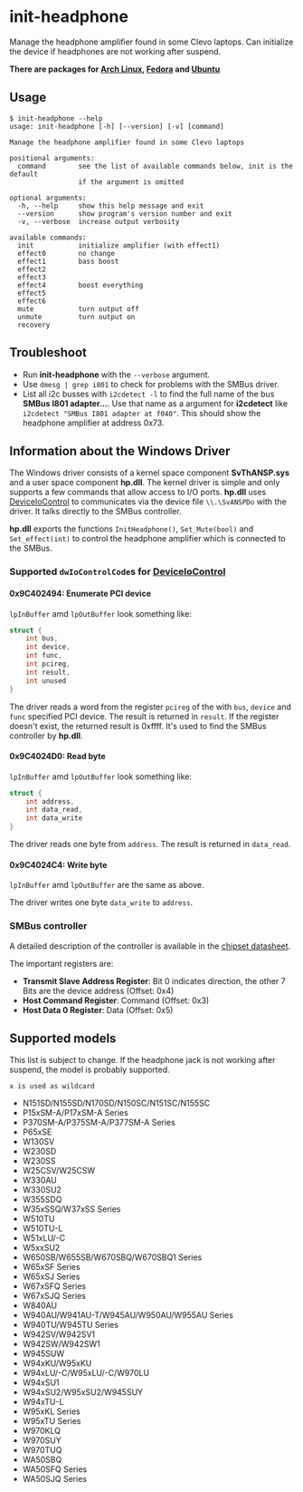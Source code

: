 # init-headphone
Manage the headphone amplifier found in some Clevo laptops.
Can initialize the device if headphones are not working after suspend.

**There are packages for [Arch Linux](https://aur.archlinux.org/packages/init-headphone/), [Fedora](https://github.com/letitz/init-headphone/releases) and [Ubuntu](https://github.com/Unrud/init-headphone-ubuntu/releases)**

## Usage
```
$ init-headphone --help
usage: init-headphone [-h] [--version] [-v] [command]

Manage the headphone amplifier found in some Clevo laptops

positional arguments:
  command        see the list of available commands below, init is the default
                 if the argument is omitted

optional arguments:
  -h, --help     show this help message and exit
  --version      show program's version number and exit
  -v, --verbose  increase output verbosity

available commands:
  init           initialize amplifier (with effect1)
  effect0        no change
  effect1        bass boost
  effect2
  effect3
  effect4        boost everything
  effect5
  effect6
  mute           turn output off
  unmute         turn output on
  recovery
```

## Troubleshoot

  * Run **init-headphone** with the ``--verbose`` argument.
  * Use ``dmesg | grep i801`` to check for problems with the SMBus driver.
  * List all i2c busses with ``i2cdetect -l`` to find the full name of the bus
    **SMBus I801 adapter...**. Use that name as a argument for **i2cdetect**
    like ``i2cdetect "SMBus I801 adapter at f040"``. This should show the
    headphone amplifier at address 0x73.

## Information about the Windows Driver

The Windows driver consists of a kernel space component **SvThANSP.sys** and a
user space component **hp.dll**.
The kernel driver is simple and only supports a few commands that allow access
to I/O ports.
**hp.dll** uses [DeviceIoControl](https://msdn.microsoft.com/en-us/library/windows/desktop/aa363216%28v=vs.85%29.aspx)
to communicates via the device file ``\\.\SvANSPDo`` with the driver.
It talks directly to the SMBus controller.

**hp.dll** exports the functions ``InitHeadphone()``, ``Set_Mute(bool)`` and
``Set_effect(int)`` to control the headphone amplifier which is connected to the
SMBus.

### Supported ``dwIoControlCode``s for [DeviceIoControl](https://msdn.microsoft.com/en-us/library/windows/desktop/aa363216%28v=vs.85%29.aspx)

#### 0x9C402494: Enumerate PCI device

``lpInBuffer`` amd ``lpOutBuffer`` look something like:

```c
struct {
    int bus,
    int device,
    int func,
    int pcireg,
    int result,
    int unused
}
```

The driver reads a word from the register ``pcireg`` of the with
``bus``, ``device`` and ``func`` specified PCI device.
The result is returned in ``result``. If the register doesn't exist, the
returned result is 0xffff. It's used to find the SMBus controller by **hp.dll**.

#### 0x9C4024D0: Read byte

``lpInBuffer`` amd ``lpOutBuffer`` look something like:

```c
struct {
    int address,
    int data_read,
    int data_write
}
```

The driver reads one byte from ``address``. The result is returned in
``data_read``.

#### 0x9C4024C4: Write byte

``lpInBuffer`` amd ``lpOutBuffer`` are the same as above.

The driver writes one byte ``data_write`` to ``address``.

### SMBus controller

A detailed description of the controller is available in the [chipset datasheet](https://www-ssl.intel.com/content/dam/www/public/us/en/documents/datasheets/8-series-chipset-pch-datasheet.pdf).

The important registers are:

  * **Transmit Slave Address Register**: Bit 0 indicates direction, the other 7 Bits
    are the device address (Offset: 0x4)
  * **Host Command Register**: Command (Offset: 0x3)
  * **Host Data 0 Register**: Data (Offset: 0x5)

## Supported models
This list is subject to change. If the headphone jack is not working after suspend, the model is probably supported.

```x is used as wildcard```
* N151SD/N155SD/N170SD/N150SC/N151SC/N155SC
* P15xSM-A/P17xSM-A Series
* P370SM-A/P375SM-A/P377SM-A Series
* P65xSE
* W130SV
* W230SD
* W230SS
* W25CSV/W25CSW
* W330AU
* W330SU2
* W355SDQ
* W35xSSQ/W37xSS Series
* W510TU
* W510TU-L
* W51xLU/-C
* W5xxSU2
* W650SB/W655SB/W670SBQ/W670SBQ1 Series
* W65xSF Series
* W65xSJ Series
* W67xSFQ Series
* W67xSJQ Series
* W840AU
* W940AU/W941AU-T/W945AU/W950AU/W955AU Series
* W940TU/W945TU Series
* W942SV/W942SV1
* W942SW/W942SW1
* W945SUW
* W94xKU/W95xKU
* W94xLU/-C/W95xLU/-C/W970LU
* W94xSU1
* W94xSU2/W95xSU2/W945SUY
* W94xTU-L
* W95xKL Series
* W95xTU Series
* W970KLQ
* W970SUY
* W970TUQ
* WA50SBQ
* WA50SFQ Series
* WA50SJQ Series